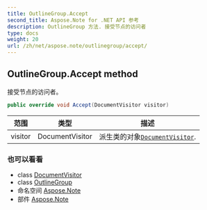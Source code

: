 ```yaml
---
title: OutlineGroup.Accept
second_title: Aspose.Note for .NET API 参考
description: OutlineGroup 方法. 接受节点的访问者
type: docs
weight: 20
url: /zh/net/aspose.note/outlinegroup/accept/
---
```

## OutlineGroup.Accept method

接受节点的访问者。

```csharp
public override void Accept(DocumentVisitor visitor)
```

| 范围 | 类型 | 描述 |
| --- | --- | --- |
| visitor | DocumentVisitor | 派生类的对象[`DocumentVisitor`](../../documentvisitor/). |

### 也可以看看

* class [DocumentVisitor](../../documentvisitor/)
* class [OutlineGroup](../)
* 命名空间 [Aspose.Note](../../outlinegroup/)
* 部件 [Aspose.Note](../../../)


